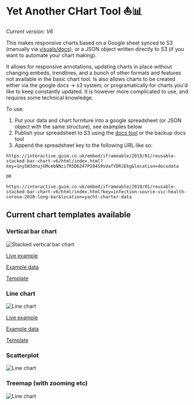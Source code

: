 # **Y**et **A**nother **CH**art **T**ool ⛵📊

*Current version: V6*



This makes responsive charts based on a Google sheet synced to S3 (manually via [visuals/docs](https://visuals.gutools.co.uk/docs/)), or a JSON object written directly to S3 (if you want to automate your chart making).

It allows for responsive annotations, updating charts in place without changing embeds, trendlines, and a bunch of other formats and features not available in the basic chart tool. Is also allows charts to be created either via the google docs -> s3 system, or programatically for charts you'd like to keep constantly updated. It is however more complicated to use, and requires some technical knowledge.

To use:

1. Put your data and chart furniture into a google spreadsheet (or JSON object with the same structure), see examples below
2. Publish your spreadsheet to S3 using the [docs tool](https://visuals.gutools.co.uk/docs/) or the backup docs tool
3. Append the spreadsheet key to the following URL like so:

```
https://interactive.guim.co.uk/embed/iframeable/2019/01/reusable-stacked-bar-chart-v6/html/index.html?key=1nySW3dnujGMcebNNzi7R5D6Z47P284S9sUafYDRJEkg&location=docsdata

OR

https://interactive.guim.co.uk/embed/iframeable/2019/01/reusable-stacked-bar-chart-v6/html/index.html?key=infection-source-vic-health-corona-2020-long-bar&location=yacht-charter-data

```

## Current chart templates available

### Vertical bar chart

![Stacked vertical bar chart](https://raw.githubusercontent.com/guardian/yacht-charter/master/imgs/bar-chart.png)

[Live example](https://interactive.guim.co.uk/embed/iframeable/2019/01/reusable-stacked-bar-chart-v6/html/index.html?key=infection-source-vic-health-corona-2020-long-bar&location=yacht-charter-data)

[Example data](https://docs.google.com/spreadsheets/d/1nySW3dnujGMcebNNzi7R5D6Z47P284S9sUafYDRJEkg/edit#gid=1454102594)

[Template](https://docs.google.com/spreadsheets/d/16mJQNYbURSBEEGUcxKSU4ztf881lWktJ61wtnbC-c2E/)

### Line chart

![Line chart](https://raw.githubusercontent.com/guardian/yacht-charter/master/imgs/line-chart.png)

[Live example](https://interactive.guim.co.uk/embed/aus/2020/yacht-charter-v5/index.html?key=melb-irsd-quartiles&location=yacht-charter-data)

[Example data](https://docs.google.com/spreadsheets/d/1Mdc7XOJWpgYWtR24WFna6g7rlYGo50U2KRlCNPsFC20/edit#gid=0)

[Template](https://docs.google.com/spreadsheets/d/1zP8GkeyRVq6FH2vKDDRXFIS2gukYAr5h28DqdXeLY6w/edit#gid=0)

### Scatterplot

![Line chart](https://raw.githubusercontent.com/guardian/yacht-charter/master/imgs/scatterplot.png)

### Treemap (with zooming etc)

![Line chart](https://raw.githubusercontent.com/guardian/yacht-charter/master/imgs/treemap.png)



